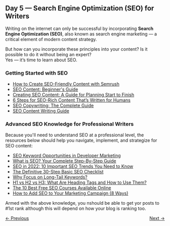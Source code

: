 ## Day 5 — Search Engine Optimization (SEO) for Writers

Writing on the internet can only be successful by incorporating **Search Engine Optimization (SEO)**, also known as search engine marketing — a critical element of modern content strategy.  

But how can you incorporate these principles into your content? Is it possible to do it without being an expert?  
Yes — it’s time to learn about SEO.  

### Getting Started with SEO  
- [How to Create SEO-Friendly Content with Semrush](https://www.semrush.com/blog/how-to-create-seo-friendly-content-with-semrush/)  
- [SEO Content: Beginner's Guide](https://www.wordstream.com/blog/ws/2012/01/17/seo-content-beginners-guide)  
- [Creating SEO Content: A Guide for Planning Start to Finish](https://thegray.company/blog/creating-seo-content-a-guide-for-planning-start-to-finish)  
- [6 Steps for SEO-Rich Content That’s Written for Humans](https://hennessey.com/blog/6-steps-for-seo-rich-content-thats-written-for-humans/)  
- [SEO Copywriting: The Complete Guide](https://neilpatel.com/blog/seo-copywriting/)  
- [SEO Content Writing Guide](https://seoclarity.net/pillar/seo-content-writing)  

### Advanced SEO Knowledge for Professional Writers  
Because you'll need to understand SEO at a professional level, the resources below should help you navigate, implement, and strategize for SEO content:

- [SEO Keyword Opportunities in Developer Marketing](https://draft.dev/learn/seo-keyword-opportunities-in-developer-marketing)  
- [What is SEO? Your Complete Step-By-Step Guide](https://neilpatel.com/what-is-seo/)  
- [SEO in 2022: 10 Important SEO Trends You Need to Know](https://www.searchenginejournal.com/2022-seo-trends-podcast-2/432620/)  
- [The Definitive 30-Step Basic SEO Checklist](https://nealschaffer.com/seo-checklist/)  
- [Why Focus on Long-Tail Keywords?](https://yoast.com/focus-on-long-tail-keywords/)  
- [H1 vs H2 vs H3: What Are Heading Tags and How to Use Them?](https://rockcontent.com/blog/h1-vs-h2/)  
- [The 10 Best Free SEO Courses Available Online](https://www.reliablesoft.net/free-seo-courses/)  
- [How to Add SEO to Your Marketing Campaign (8 Ways)](https://www.webfx.com/blog/seo/how-to-add-seo-to-your-marketing-campaign/)  

Armed with the above knowledge, you nshould be able to get yor posts to #1st rank although this will depend on how your blog is ranking too.

<div style="display: flex; justify-content: space-between;">
    <a href="04-diving-into-writing.md">← Previous</a>
    <a href="06-writing-journey.md">Next →</a>
</div>